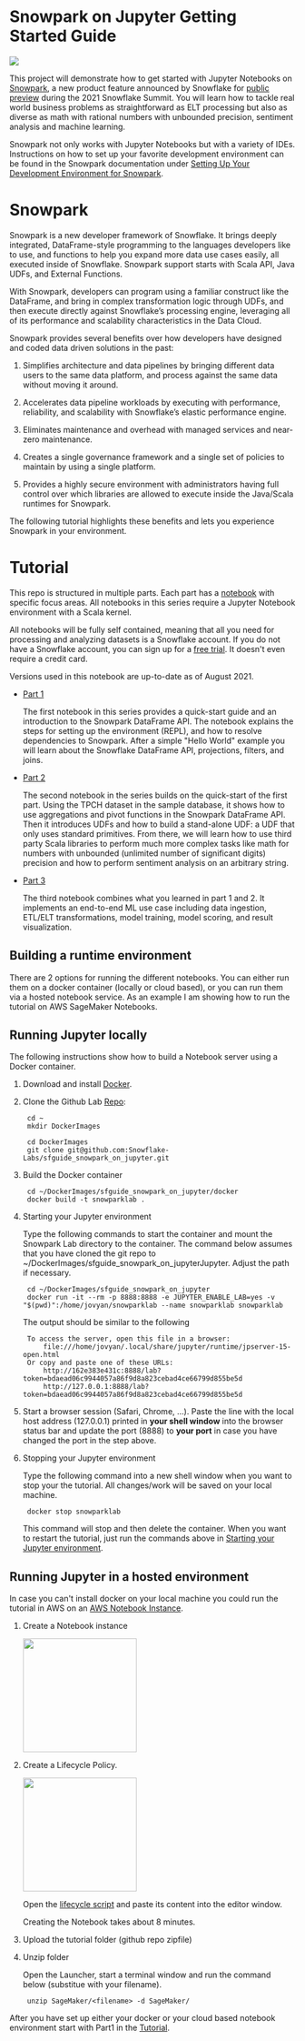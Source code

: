 # Snowpark on Jupyter Getting Started Guide

![](jpg/stock_small.jpg)

This project will demonstrate how to get started with Jupyter Notebooks on [Snowpark](https://docs.snowflake.com/en/developer-guide/snowpark/index.html), a new product feature announced by Snowflake for [public preview](https://www.snowflake.com/blog/welcome-to-snowpark-new-data-programmability-for-the-data-cloud/) during the 2021 Snowflake Summit. You will learn how to tackle real world business problems as straightforward as ELT processing but also as diverse as math with rational numbers with unbounded precision, sentiment analysis and machine learning.

Snowpark not only works with Jupyter Notebooks but with a variety of IDEs. Instructions on how to set up your favorite development environment can be found in the Snowpark documentation under [Setting Up Your Development Environment for Snowpark](https://docs.snowflake.com/en/developer-guide/snowpark/setup.html).

# Snowpark
Snowpark is a new developer framework of Snowflake. It brings deeply integrated, DataFrame-style programming to the languages developers like to use, and functions to help you expand more data use cases easily, all executed inside of Snowflake. Snowpark support starts with Scala API, Java UDFs, and External Functions.  

With Snowpark, developers can program using a familiar construct like the DataFrame, and bring in complex transformation logic through UDFs, and then execute directly against Snowflake’s processing engine, leveraging all of its performance and scalability characteristics in the Data Cloud. 

Snowpark provides several benefits over how developers have designed and coded data driven solutions in the past:

1. Simplifies architecture and data pipelines by bringing different data users to the same data platform, and process against the same data without  moving it around. 

1. Accelerates data pipeline workloads by executing with performance, reliability, and scalability with Snowflake’s elastic performance engine.  
 
1. Eliminates maintenance and overhead with managed services and near-zero maintenance. 

1. Creates a single governance framework and a single set of policies to maintain by using a single platform.

1. Provides a highly secure environment with administrators having full control over which libraries are allowed to execute inside the Java/Scala runtimes for Snowpark.

The following tutorial highlights these benefits and lets you experience Snowpark in your environment.

# Tutorial

This repo is structured in multiple parts. Each part has a [notebook](notebook) with specific focus areas. All notebooks in this series require a Jupyter Notebook environment with a Scala kernel.  

All notebooks will be fully self contained, meaning that all you need for processing and analyzing datasets is a Snowflake account.  If you do not have a Snowflake account, you can sign up for a [free trial](https://signup.snowflake.com/). It doesn't even require a credit card.

Versions used in this notebook are up-to-date as of August 2021. 

- [Part 1](notebook/part1/part1.ipynb) 

    The first notebook in this series provides a quick-start guide and an introduction to the Snowpark DataFrame API. The notebook explains the steps for setting up the environment (REPL), and how to resolve dependencies to Snowpark. After a simple "Hello World" example you will learn about the Snowflake DataFrame API, projections, filters, and joins.
 

- [Part 2](notebook/part2/part2.ipynb) 

    The second notebook in the series builds on the quick-start of the first part. Using the TPCH dataset in the sample database, it shows how to use aggregations and pivot functions in the Snowpark DataFrame API. Then it introduces UDFs and how to build a stand-alone UDF: a UDF that only uses standard primitives. From there, we will learn how to use third party Scala libraries to perform much more complex tasks like math for numbers with unbounded (unlimited number of significant digits) precision and how to perform sentiment analysis on an arbitrary string.
    
- [Part 3](notebook/part3/part3.ipynb) 

    The third notebook combines what you learned in part 1 and 2. It implements an end-to-end ML use case including data ingestion, ETL/ELT transformations, model training, model scoring, and result visualization.
    
## Building a runtime environment
    
There are 2 options for running the different notebooks. You can either run them on a docker container (locally or cloud based), or you can run them via a hosted notebook service. As an example I am showing how to run the tutorial on AWS SageMaker Notebooks.
    
## Running Jupyter locally

The following instructions show how to build a Notebook server using a Docker container.

1. Download and install [Docker](https://docs.docker.com/docker-for-mac/install/).

1. Clone the Github Lab [Repo](https://github.com/Snowflake-Labs/sfguide_snowpark_on_jupyter/): 

        cd ~
        mkdir DockerImages
        
        cd DockerImages
        git clone git@github.com:Snowflake-Labs/sfguide_snowpark_on_jupyter.git
        
1. Build the Docker container

        cd ~/DockerImages/sfguide_snowpark_on_jupyter/docker
        docker build -t snowparklab .
        
1. <a name="starting-your-jupyter-environment">Starting your Jupyter environment </a>

    Type the following commands to start the container and mount the Snowpark Lab directory to the container. The command below assumes that you have cloned the git repo to ~/DockerImages/sfguide_snowpark_on_jupyterJupyter. Adjust the path if necessary. 

        cd ~/DockerImages/sfguide_snowpark_on_jupyter
        docker run -it --rm -p 8888:8888 -e JUPYTER_ENABLE_LAB=yes -v "$(pwd)":/home/jovyan/snowparklab --name snowparklab snowparklab
        
    The output should be similar to the following

        To access the server, open this file in a browser:
            file:///home/jovyan/.local/share/jupyter/runtime/jpserver-15-open.html
        Or copy and paste one of these URLs:
            http://162e383e431c:8888/lab?token=bdaead06c9944057a86f9d8a823cebad4ce66799d855be5d
            http://127.0.0.1:8888/lab?token=bdaead06c9944057a86f9d8a823cebad4ce66799d855be5d
            

1. Start a browser session (Safari, Chrome, ...). Paste the line with the local host address (127.0.0.1) printed in **your shell window** into the browser status bar and update the port (8888) to **your port** in case you have changed the port in the step above.

1. Stopping your Jupyter environment
    
    Type the following command into a new shell window when you want to stop your the tutorial. All changes/work will be saved on your local machine. 
    
        docker stop snowparklab
        
    This command will stop and then delete the container. When you want to restart the tutorial, just run the commands above in [Starting your Jupyter environment](#starting-your-jupyter-environment).
        
## Running Jupyter in a hosted environment

In case you can't install docker on your local machine you could run the tutorial in AWS on an [AWS Notebook Instance](https://docs.aws.amazon.com/sagemaker/latest/dg/nbi.html).

1. Create a Notebook instance

   <img src="jpg/create_notebook.png" width="200" height="200" />

1. Create a Lifecycle Policy.

   <img src="jpg/create_lifecycle_policy.png" width="200" height="200" />

   Open the [lifecycle script](docker/onstart) and paste its content into the editor window.
    
   Creating the Notebook takes about 8 minutes.

1. Upload the tutorial folder (github repo zipfile)

1. Unzip folder

   Open the Launcher, start a terminal window and run the command below (substitue <filename> with your filename).

        unzip SageMaker/<filename> -d SageMaker/

After you have set up either your docker or your cloud based notebook environment start with Part1 in the [Tutorial](#Tutorial).

